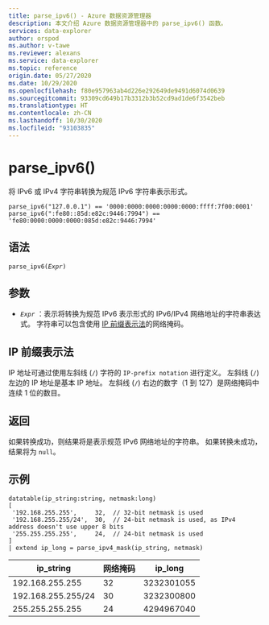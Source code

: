 ```yaml
---
title: parse_ipv6() - Azure 数据资源管理器
description: 本文介绍 Azure 数据资源管理器中的 parse_ipv6() 函数。
services: data-explorer
author: orspod
ms.author: v-tawe
ms.reviewer: alexans
ms.service: data-explorer
ms.topic: reference
origin.date: 05/27/2020
ms.date: 10/29/2020
ms.openlocfilehash: f80e957963ab4d226e292649de9491d6074d0639
ms.sourcegitcommit: 93309cd649b17b3312b3b52cd9ad1de6f3542beb
ms.translationtype: HT
ms.contentlocale: zh-CN
ms.lasthandoff: 10/30/2020
ms.locfileid: "93103835"
---
```

# <a name="parse_ipv6"></a>parse_ipv6()

将 IPv6 或 IPv4 字符串转换为规范 IPv6 字符串表示形式。

```kusto
parse_ipv6("127.0.0.1") == '0000:0000:0000:0000:0000:ffff:7f00:0001'
parse_ipv6(":fe80::85d:e82c:9446:7994") == 'fe80:0000:0000:0000:085d:e82c:9446:7994'
```

## <a name="syntax"></a>语法

`parse_ipv6(`*`Expr`*`)`

## <a name="arguments"></a>参数

* *`Expr`* ：表示将转换为规范 IPv6 表示形式的 IPv6/IPv4 网络地址的字符串表达式。 字符串可以包含使用 [IP 前缀表示法](#ip-prefix-notation)的网络掩码。

## <a name="ip-prefix-notation"></a>IP 前缀表示法

IP 地址可通过使用左斜线 (`/`) 字符的 `IP-prefix notation` 进行定义。
左斜线 (`/`) 左边的 IP 地址是基本 IP 地址。 左斜线 (`/`) 右边的数字（1 到 127）是网络掩码中连续 1 位的数目。

## <a name="returns"></a>返回

如果转换成功，则结果将是表示规范 IPv6 网络地址的字符串。
如果转换未成功，结果将为 `null`。

## <a name="example"></a>示例

<!-- csl: https://help.kusto.chinacloudapi.cn/Samples -->
```kusto
datatable(ip_string:string, netmask:long)
[
 '192.168.255.255',     32,  // 32-bit netmask is used
 '192.168.255.255/24',  30,  // 24-bit netmask is used, as IPv4 address doesn't use upper 8 bits
 '255.255.255.255',     24,  // 24-bit netmask is used
]
| extend ip_long = parse_ipv4_mask(ip_string, netmask)
```

|ip_string|网络掩码|ip_long|
|---|---|---|
|192.168.255.255|32|3232301055|
|192.168.255.255/24|30|3232300800|
|255.255.255.255|24|4294967040|


